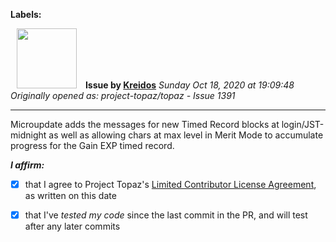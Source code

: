 **Labels:**



<a href="https://github.com/Kreidos"><img src="https://avatars0.githubusercontent.com/u/12466395?v=4" width="96" height="96" hspace="10"></img></a> **Issue by [Kreidos](https://github.com/Kreidos)**
_Sunday Oct 18, 2020 at 19:09:48_
_Originally opened as: project-topaz/topaz - Issue 1391_

----

Microupdate adds the messages for new Timed Record blocks at login/JST-midnight as well as allowing chars at max level in Merit Mode to accumulate progress for the Gain EXP timed record.

<!-- place 'x' mark between square [] brackets to affirm: -->
**_I affirm:_**
- [x] that I agree to Project Topaz's [Limited Contributor License Agreement](http://project-topaz.com/blob/release/CONTRIBUTOR_AGREEMENT.md), as written on this date
- [x] that I've _tested my code_ since the last commit in the PR, and will test after any later commits


